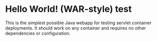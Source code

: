 Hello World! (WAR-style)
test
===============

This is the simplest possible Java webapp for testing servlet container deployments.  It should work on any container and requires no other dependencies or configuration.
